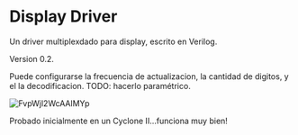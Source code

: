 # Display Driver

Un driver multiplexdado para display, escrito en Verilog.

Version 0.2.

Puede configurarse la frecuencia de actualizacion, la cantidad de digitos, y el la decodificacion.
TODO: hacerlo paramétrico.


![FvpWjl2WcAAlMYp](https://github.com/emilio-a/FPGA/assets/58703106/36106d5d-e870-4b63-8b03-f9dfc65c6a54)


Probado inicialmente en un Cyclone II...funciona muy bien!
